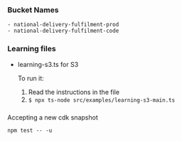 
### Bucket Names

```
- national-delivery-fulfilment-prod
- national-delivery-fulfilment-code
```

### Learning files

- learning-s3.ts for S3
  
  To run it:
  1. Read the instructions in the file
  1. `$ npx ts-node src/examples/learning-s3-main.ts`

###

Accepting a new cdk snapshot

```
npm test -- -u
```